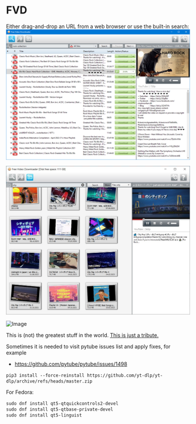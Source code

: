 # FVD
Either drag-and-drop an URL from a web browser or use the built-in search:
![demo](demo.png)

![demo2](demo2.jpg)

![Image](https://github.com/user-attachments/assets/43d17008-e23c-4938-aab8-0e5b31e71b35)

This is (not) the greatest stuff in the world. [This is just a tribute.](resources/strategies/YouTube.py)

Sometimes it is needed to visit pytube issues list and apply fixes, for example 
- https://github.com/pytube/pytube/issues/1498

```
pip3 install --force-reinstall https://github.com/yt-dlp/yt-dlp/archive/refs/heads/master.zip
```

For Fedora:
```
sudo dnf install qt5-qtquickcontrols2-devel
sudo dnf install qt5-qtbase-private-devel
sudo dnf install qt5-linguist
```
